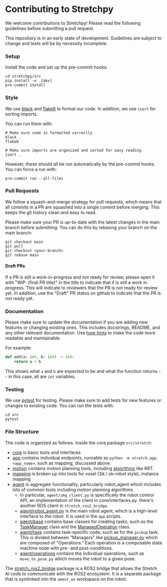 # Contributing to Stretchpy

We welcome contributions to Stretchpy! Please read the following guidelines before submitting a pull request.

This repository is in an early state of development. Guidelines are subject to change and tests will be by necessity incomplete.

### Setup

Install the code and set up the pre-commit hooks:

```
cd stretchpy/src
pip install -e .[dev]
pre-commit install
```

### Style

We use [black](https://black.readthedocs.io/en/stable/) and [flake8](https://flake8.pycqa.org/en/latest/) to format our code.
In addition, we use `isort` for sorting imports.

You can run them with:

```
# Make sure code is formatted correctly
black .
flake8

# Make sure imports are organized and sorted for easy reading
isort .
```

However, these should all be run automatically by the pre-commit hooks. You can force a run with:

```
pre-commit run --all-files
```

### Pull Requests

We follow a squash-and-merge strategy for pull requests, which means that all commits in a PR are squashed into a single commit before merging. This keeps the git history clean and easy to read.

Please make sure your PR is up-to-date with the latest changes in the main branch before submitting. You can do this by rebasing your branch on the main branch:

```
git checkout main
git pull
git checkout <your-branch>
git rebase main
```

#### Draft PRs

If a PR is still a work-in-progress and not ready for review, please open it with "WIP: (final PR title)" in the title to indicate that it is still a work in progress. This will indicate to reviewers that the PR is not ready for review yet. In addition, use the "Draft" PR status on github to indicate that the PR is not ready yet.

### Documentation

Please make sure to update the documentation if you are adding new features or changing existing ones. This includes docstrings, README, and any other relevant documentation. Use [type hints](https://docs.python.org/3/library/typing.html) to make the code more readable and maintainable.

For example:

```python
def add(a: int, b: int) -> int:
    return a + b
```

This shows what `a` and `b` are expected to be and what the function returns -- in this case, all are `int` variables.

### Testing

We use [pytest](https://docs.pytest.org/en/7.0.1/) for testing. Please make sure to add tests for new features or changes to existing code. You can run the tests with:

```
cd src
pytest
```

### File Structure

The code is organized as follows. Inside the core package `src/stretch`:

- [core](src/stretch/core) is basic tools and interfaces
- [app](src/stretch/app)  contains individual endpoints, runnable as `python -m stretch.app.<app_name>`, such as mapping, discussed above.
- [motion](src/stretch/motion) contains motion planning tools, including [algorithms](src/stretch/motion/algo) like RRT.
- [mapping](src/stretch/mapping) is broken up into tools for voxel (3d / ok-robot style), instance mapping
- [agent](src/stretch/agent) is aggregate functionality, particularly robot_agent which includes lots of common tools including motion planning algorithms.
  - In particular, `agent/zmq_client.py` is specifically the robot control API, an implementation of the client in core/interfaces.py. there's another ROS client in `stretch_ros2_bridge`.
  - [agent/robot_agent.py](src/stretch/agent/robot_agent.py) is the main robot agent, which is a high-level interface to the robot. It is used in the `app` scripts.
  - [agent/base](src/stretch/agent/base) contains base classes for creating tasks, such as the [TaskManager](src/stretch/agent/base/task_manager.py) class and the [ManagedOperation](src/stretch/agent/base/managed_operation.py) class.
  - [agent/task](src/stretch/agent/task) contains task-specific code, such as for the `pickup` task. This is divided between "Managers" like [pickup_manager.py](src/stretch/agent/task/pickup_manager.py) which are composed of "Operations." Each operation is a composable state machine node with pre- and post-conditions.
  - [agent/operations](src/stretch/agent/operations) contains the individual operations, such as `move_to_pose.py` which moves the robot to a given pose.

The [stretch_ros2_bridge](src/stretch_ros2_bridge) package is a ROS2 bridge that allows the Stretch AI code to communicate with the ROS2 ecosystem. It is a separate package that is symlinked into the `ament_ws` workspace on the robot.
